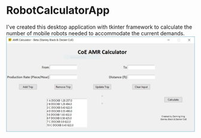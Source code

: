 # RobotCalculatorApp

I've created this desktop application with tkinter framework to calculate the number of mobile robots needed to accommodate the current demands.
<img src="Example.JPG"/>

